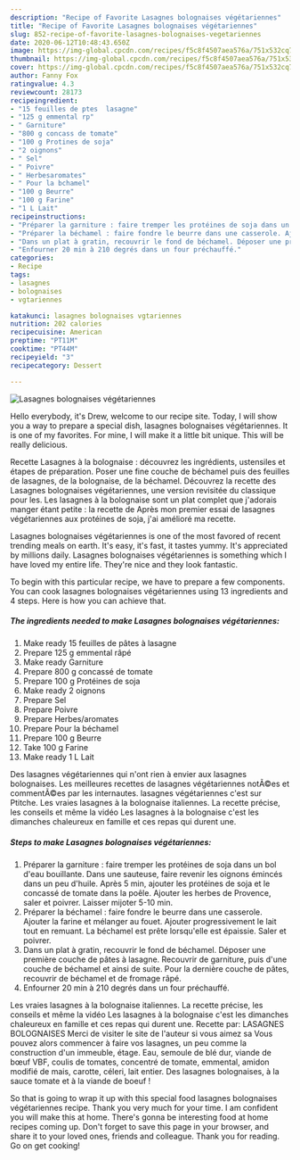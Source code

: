 ```yaml
---
description: "Recipe of Favorite Lasagnes bolognaises végétariennes"
title: "Recipe of Favorite Lasagnes bolognaises végétariennes"
slug: 852-recipe-of-favorite-lasagnes-bolognaises-vegetariennes
date: 2020-06-12T10:48:43.650Z
image: https://img-global.cpcdn.com/recipes/f5c8f4507aea576a/751x532cq70/lasagnes-bolognaises-vegetariennes-photo-principale-de-la-recette.jpg
thumbnail: https://img-global.cpcdn.com/recipes/f5c8f4507aea576a/751x532cq70/lasagnes-bolognaises-vegetariennes-photo-principale-de-la-recette.jpg
cover: https://img-global.cpcdn.com/recipes/f5c8f4507aea576a/751x532cq70/lasagnes-bolognaises-vegetariennes-photo-principale-de-la-recette.jpg
author: Fanny Fox
ratingvalue: 4.3
reviewcount: 28173
recipeingredient:
- "15 feuilles de ptes  lasagne"
- "125 g emmental rp"
- " Garniture"
- "800 g concass de tomate"
- "100 g Protines de soja"
- "2 oignons"
- " Sel"
- " Poivre"
- " Herbesaromates"
- " Pour la bchamel"
- "100 g Beurre"
- "100 g Farine"
- "1 L Lait"
recipeinstructions:
- "Préparer la garniture : faire tremper les protéines de soja dans un bol d&#39;eau bouillante. Dans une sauteuse, faire revenir les oignons émincés dans un peu d&#39;huile. Après 5 min, ajouter les protéines de soja et le concassé de tomate dans la poêle. Ajouter les herbes de Provence, saler et poivrer. Laisser mijoter 5-10 min."
- "Préparer la béchamel : faire fondre le beurre dans une casserole. Ajouter la farine et mélanger au fouet. Ajouter progressivement le lait tout en remuant. La béchamel est prête lorsqu&#39;elle est épaissie. Saler et poivrer."
- "Dans un plat à gratin, recouvrir le fond de béchamel. Déposer une première couche de pâtes à lasagne. Recouvrir de garniture, puis d&#39;une couche de béchamel et ainsi de suite. Pour la dernière couche de pâtes, recouvrir de béchamel et de fromage râpé."
- "Enfourner 20 min à 210 degrés dans un four préchauffé."
categories:
- Recipe
tags:
- lasagnes
- bolognaises
- vgtariennes

katakunci: lasagnes bolognaises vgtariennes 
nutrition: 202 calories
recipecuisine: American
preptime: "PT11M"
cooktime: "PT44M"
recipeyield: "3"
recipecategory: Dessert

---
```



![Lasagnes bolognaises végétariennes](https://img-global.cpcdn.com/recipes/f5c8f4507aea576a/751x532cq70/lasagnes-bolognaises-vegetariennes-photo-principale-de-la-recette.jpg)

Hello everybody, it's Drew, welcome to our recipe site. Today, I will show you a way to prepare a special dish, lasagnes bolognaises végétariennes. It is one of my favorites. For mine, I will make it a little bit unique. This will be really delicious.

Recette Lasagnes à la bolognaise : découvrez les ingrédients, ustensiles et étapes de préparation. Poser une fine couche de béchamel puis des feuilles de lasagnes, de la bolognaise, de la béchamel. Découvrez la recette des Lasagnes bolognaises végétariennes, une version revisitée du classique pour les. Les lasagnes à la bolognaise sont un plat complet que j&#39;adorais manger étant petite : la recette de Après mon premier essai de lasagnes végétariennes aux protéines de soja, j&#39;ai amélioré ma recette.

Lasagnes bolognaises végétariennes is one of the most favored of recent trending meals on earth. It's easy, it's fast, it tastes yummy. It's appreciated by millions daily. Lasagnes bolognaises végétariennes is something which I have loved my entire life. They're nice and they look fantastic.


To begin with this particular recipe, we have to prepare a few components. You can cook lasagnes bolognaises végétariennes using 13 ingredients and 4 steps. Here is how you can achieve that.

<!--inarticleads1-->

##### The ingredients needed to make Lasagnes bolognaises végétariennes:

1. Make ready 15 feuilles de pâtes à lasagne
1. Prepare 125 g emmental râpé
1. Make ready  Garniture
1. Prepare 800 g concassé de tomate
1. Prepare 100 g Protéines de soja
1. Make ready 2 oignons
1. Prepare  Sel
1. Prepare  Poivre
1. Prepare  Herbes/aromates
1. Prepare  Pour la béchamel
1. Prepare 100 g Beurre
1. Take 100 g Farine
1. Make ready 1 L Lait


Des lasagnes végétariennes qui n&#39;ont rien à envier aux lasagnes bolognaises. Les meilleures recettes de lasagnes végétariennes notÃ©es et commentÃ©es par les internautes. lasagnes végétariennes c&#39;est sur Ptitche. Les vraies lasagnes à la bolognaise italiennes. La recette précise, les conseils et même la vidéo Les lasagnes à la bolognaise c&#39;est les dimanches chaleureux en famille et ces repas qui durent une. 

<!--inarticleads2-->

##### Steps to make Lasagnes bolognaises végétariennes:

1. Préparer la garniture : faire tremper les protéines de soja dans un bol d&#39;eau bouillante. Dans une sauteuse, faire revenir les oignons émincés dans un peu d&#39;huile. Après 5 min, ajouter les protéines de soja et le concassé de tomate dans la poêle. Ajouter les herbes de Provence, saler et poivrer. Laisser mijoter 5-10 min.
1. Préparer la béchamel : faire fondre le beurre dans une casserole. Ajouter la farine et mélanger au fouet. Ajouter progressivement le lait tout en remuant. La béchamel est prête lorsqu&#39;elle est épaissie. Saler et poivrer.
1. Dans un plat à gratin, recouvrir le fond de béchamel. Déposer une première couche de pâtes à lasagne. Recouvrir de garniture, puis d&#39;une couche de béchamel et ainsi de suite. Pour la dernière couche de pâtes, recouvrir de béchamel et de fromage râpé.
1. Enfourner 20 min à 210 degrés dans un four préchauffé.


Les vraies lasagnes à la bolognaise italiennes. La recette précise, les conseils et même la vidéo Les lasagnes à la bolognaise c&#39;est les dimanches chaleureux en famille et ces repas qui durent une. Recette par: LASAGNES BOLOGNAISES Merci de visiter le site de l&#39;auteur si vous aimez sa Vous pouvez alors commencer à faire vos lasagnes, un peu comme la construction d&#39;un immeuble, étage. Eau, semoule de blé dur, viande de bœuf VBF, coulis de tomates, concentré de tomate, emmental, amidon modifié de mais, carotte, céleri, lait entier. Des lasagnes bolognaises, à la sauce tomate et à la viande de boeuf ! 

So that is going to wrap it up with this special food lasagnes bolognaises végétariennes recipe. Thank you very much for your time. I am confident you will make this at home. There's gonna be interesting food at home recipes coming up. Don't forget to save this page in your browser, and share it to your loved ones, friends and colleague. Thank you for reading. Go on get cooking!
